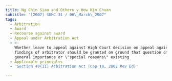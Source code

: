 ```yaml
---
title: Ng Chin Siau and Others v How Kim Chuan
subtitle: "[2007] SGHC 31 / 06\_March\_2007"
tags:
  - Arbitration
  - Award
  - Recourse against award
  - Appeal under Arbitration Act
  - >-
    Whether leave to appeal against High Court decision on appeal against
    findings of arbitrator should be granted on ground that question of law of
    general importance or \"special reasons\" existing
  - Applicable principles
  - 'Section 49(11) Arbitration Act (Cap 10, 2002 Rev Ed)'

---
```


